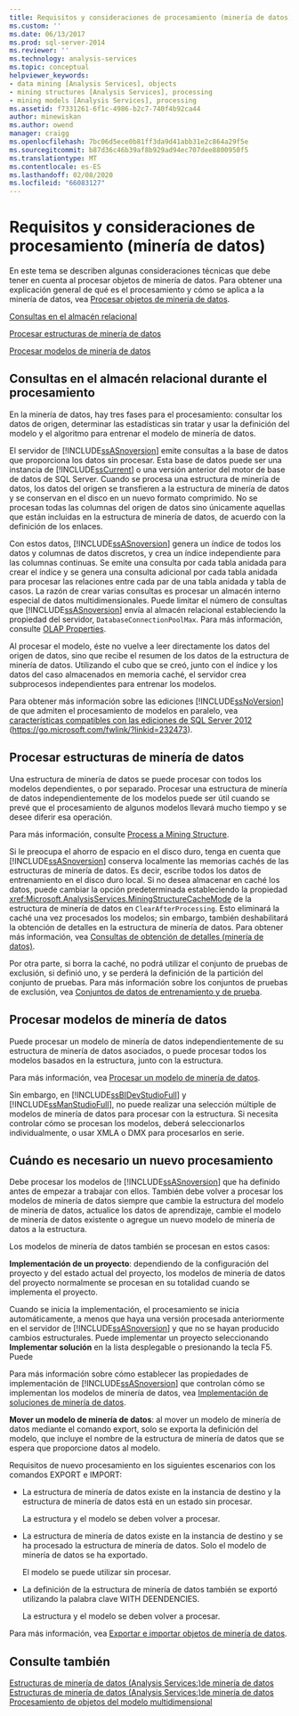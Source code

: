 ```yaml
---
title: Requisitos y consideraciones de procesamiento (minería de datos) | Microsoft Docs
ms.custom: ''
ms.date: 06/13/2017
ms.prod: sql-server-2014
ms.reviewer: ''
ms.technology: analysis-services
ms.topic: conceptual
helpviewer_keywords:
- data mining [Analysis Services], objects
- mining structures [Analysis Services], processing
- mining models [Analysis Services], processing
ms.assetid: f7331261-6f1c-4986-b2c7-740f4b92ca44
author: minewiskan
ms.author: owend
manager: craigg
ms.openlocfilehash: 7bc06d5ece0b81ff3da9d41abb31e2c864a29f5e
ms.sourcegitcommit: b87d36c46b39af8b929ad94ec707dee8800950f5
ms.translationtype: MT
ms.contentlocale: es-ES
ms.lasthandoff: 02/08/2020
ms.locfileid: "66083127"
---
```

# <a name="processing-requirements-and-considerations-data-mining"></a>Requisitos y consideraciones de procesamiento (minería de datos)
  En este tema se describen algunas consideraciones técnicas que debe tener en cuenta al procesar objetos de minería de datos. Para obtener una explicación general de qué es el procesamiento y cómo se aplica a la minería de datos, vea [Procesar objetos de minería de datos](processing-data-mining-objects.md).  
  
 [Consultas en el almacén relacional](#bkmk_QueryReqs)  
  
 [Procesar estructuras de minería de datos](#bkmk_ProcessStructures)  
  
 [Procesar modelos de minería de datos](#bkmk_ProcessModels)  
  
##  <a name="bkmk_QueryReqs"></a>Consultas en el almacén relacional durante el procesamiento  
 En la minería de datos, hay tres fases para el procesamiento: consultar los datos de origen, determinar las estadísticas sin tratar y usar la definición del modelo y el algoritmo para entrenar el modelo de minería de datos.  
  
 El servidor de [!INCLUDE[ssASnoversion](../../includes/ssasnoversion-md.md)] emite consultas a la base de datos que proporciona los datos sin procesar. Esta base de datos puede ser una instancia de [!INCLUDE[ssCurrent](../../includes/sscurrent-md.md)] o una versión anterior del motor de base de datos de SQL Server. Cuando se procesa una estructura de minería de datos, los datos del origen se transfieren a la estructura de minería de datos y se conservan en el disco en un nuevo formato comprimido. No se procesan todas las columnas del origen de datos sino únicamente aquellas que están incluidas en la estructura de minería de datos, de acuerdo con la definición de los enlaces.  
  
 Con estos datos, [!INCLUDE[ssASnoversion](../../includes/ssasnoversion-md.md)] genera un índice de todos los datos y columnas de datos discretos, y crea un índice independiente para las columnas continuas. Se emite una consulta por cada tabla anidada para crear el índice y se genera una consulta adicional por cada tabla anidada para procesar las relaciones entre cada par de una tabla anidada y tabla de casos. La razón de crear varias consultas es procesar un almacén interno especial de datos multidimensionales. Puede limitar el número de consultas que [!INCLUDE[ssASnoversion](../../includes/ssasnoversion-md.md)] envía al almacén relacional estableciendo la propiedad del servidor, `DatabaseConnectionPoolMax`. Para más información, consulte [OLAP Properties](../server-properties/olap-properties.md).  
  
 Al procesar el modelo, éste no vuelve a leer directamente los datos del origen de datos, sino que recibe el resumen de los datos de la estructura de minería de datos. Utilizando el cubo que se creó, junto con el índice y los datos del caso almacenados en memoria caché, el servidor crea subprocesos independientes para entrenar los modelos.  
  
 Para obtener más información sobre las ediciones [!INCLUDE[ssNoVersion](../../includes/ssnoversion-md.md)] de que admiten el procesamiento de modelos en paralelo, vea [características compatibles con las ediciones de SQL Server 2012](https://go.microsoft.com/fwlink/?linkid=232473) (https://go.microsoft.com/fwlink/?linkid=232473).  
  
##  <a name="bkmk_ProcessStructures"></a>Procesar estructuras de minería de datos  
 Una estructura de minería de datos se puede procesar con todos los modelos dependientes, o por separado. Procesar una estructura de minería de datos independientemente de los modelos puede ser útil cuando se prevé que el procesamiento de algunos modelos llevará mucho tiempo y se desee diferir esa operación.  
  
 Para más información, consulte [Process a Mining Structure](process-a-mining-structure.md).  
  
 Si le preocupa el ahorro de espacio en el disco duro, tenga en cuenta que [!INCLUDE[ssASnoversion](../../includes/ssasnoversion-md.md)] conserva localmente las memorias cachés de las estructuras de minería de datos. Es decir, escribe todos los datos de entrenamiento en el disco duro local. Si no desea almacenar en caché los datos, puede cambiar la opción predeterminada estableciendo la propiedad <xref:Microsoft.AnalysisServices.MiningStructureCacheMode> de la estructura de minería de datos en `ClearAfterProcessing`. Esto eliminará la caché una vez procesados los modelos; sin embargo, también deshabilitará la obtención de detalles en la estructura de minería de datos. Para obtener más información, vea [Consultas de obtención de detalles &#40;minería de datos&#41;](drillthrough-queries-data-mining.md).  
  
 Por otra parte, si borra la caché, no podrá utilizar el conjunto de pruebas de exclusión, si definió uno, y se perderá la definición de la partición del conjunto de pruebas. Para más información sobre los conjuntos de pruebas de exclusión, vea [Conjuntos de datos de entrenamiento y de prueba](training-and-testing-data-sets.md).  
  
##  <a name="bkmk_ProcessModels"></a>Procesar modelos de minería de datos  
 Puede procesar un modelo de minería de datos independientemente de su estructura de minería de datos asociados, o puede procesar todos los modelos basados en la estructura, junto con la estructura.  
  
 Para más información, vea [Procesar un modelo de minería de datos](process-a-mining-model.md).  
  
 Sin embargo, en [!INCLUDE[ssBIDevStudioFull](../../includes/ssbidevstudiofull-md.md)] y [!INCLUDE[ssManStudioFull](../../includes/ssmanstudiofull-md.md)], no puede realizar una selección múltiple de modelos de minería de datos para procesar con la estructura. Si necesita controlar cómo se procesan los modelos, deberá seleccionarlos individualmente, o usar XMLA o DMX para procesarlos en serie.  
  
## <a name="when-reprocessing-is-required"></a>Cuándo es necesario un nuevo procesamiento  
 Debe procesar los modelos de [!INCLUDE[ssASnoversion](../../includes/ssasnoversion-md.md)] que ha definido antes de empezar a trabajar con ellos. También debe volver a procesar los modelos de minería de datos siempre que cambie la estructura del modelo de minería de datos, actualice los datos de aprendizaje, cambie el modelo de minería de datos existente o agregue un nuevo modelo de minería de datos a la estructura.  
  
 Los modelos de minería de datos también se procesan en estos casos:  
  
 **Implementación de un proyecto**: dependiendo de la configuración del proyecto y del estado actual del proyecto, los modelos de minería de datos del proyecto normalmente se procesan en su totalidad cuando se implementa el proyecto.  
  
 Cuando se inicia la implementación, el procesamiento se inicia automáticamente, a menos que haya una versión procesada anteriormente en el servidor de [!INCLUDE[ssASnoversion](../../includes/ssasnoversion-md.md)] y que no se hayan producido cambios estructurales. Puede implementar un proyecto seleccionando **Implementar solución** en la lista desplegable o presionando la tecla F5. Puede  
  
 Para más información sobre cómo establecer las propiedades de implementación de [!INCLUDE[ssASnoversion](../../includes/ssasnoversion-md.md)] que controlan cómo se implementan los modelos de minería de datos, vea [Implementación de soluciones de minería de datos](deployment-of-data-mining-solutions.md).  
  
 **Mover un modelo de minería de datos**: al mover un modelo de minería de datos mediante el comando export, solo se exporta la definición del modelo, que incluye el nombre de la estructura de minería de datos que se espera que proporcione datos al modelo.  
  
 Requisitos de nuevo procesamiento en los siguientes escenarios con los comandos EXPORT e IMPORT:  
  
-   La estructura de minería de datos existe en la instancia de destino y la estructura de minería de datos está en un estado sin procesar.  
  
     La estructura y el modelo se deben volver a procesar.  
  
-   La estructura de minería de datos existe en la instancia de destino y se ha procesado la estructura de minería de datos. Solo el modelo de minería de datos se ha exportado.  
  
     El modelo se puede utilizar sin procesar.  
  
-   La definición de la estructura de minería de datos también se exportó utilizando la palabra clave WITH DEENDENCIES.  
  
     La estructura y el modelo se deben volver a procesar.  
  
 Para más información, vea [Exportar e importar objetos de minería de datos](export-and-import-data-mining-objects.md).  
  
## <a name="see-also"></a>Consulte también  
 [Estructuras de minería de datos &#40;Analysis Services:&#41;de minería de datos](mining-structures-analysis-services-data-mining.md)   
 [Estructuras de minería de datos &#40;Analysis Services:&#41;de minería de datos](mining-structures-analysis-services-data-mining.md)   
 [Procesamiento de objetos del modelo multidimensional](../multidimensional-models/processing-a-multidimensional-model-analysis-services.md)  
  
  
